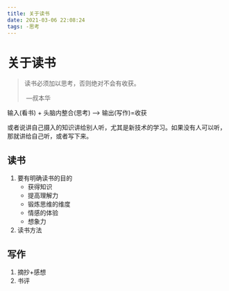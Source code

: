```yaml
---
title: 关于读书
date: 2021-03-06 22:08:24
tags: -思考
---
```


# 关于读书

> 读书必须加以思考，否则绝对不会有收获。
>
> ​                                                                    —叔本华

输入(看书) + 头脑内整合(思考) —> 输出(写作)=收获

或者说讲自己摄入的知识讲给别人听，尤其是新技术的学习。如果没有人可以听，那就讲给自己听，或者写下来。

## 读书

1. 要有明确读书的目的
   * 获得知识
   * 提高理解力
   * 锻炼思维的维度
   * 情感的体验
   * 想象力
2. 读书方法



## 写作

1. 摘抄+感想
2. 书评